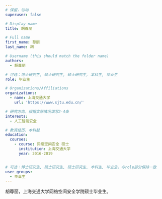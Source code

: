 ```yaml
---
# 保留，勿动
superuser: false

# Display name
title: 胡尊丽

# Full name
first_name: 尊丽
last_name: 胡

# Username (this should match the folder name)
authors:
  - 胡尊丽

# 可选：博士研究生, 硕士研究生, 硕士研究生, 本科生, 毕业生
role: 毕业生

# Organizations/Affiliations
organizations:
  - name: 上海交通大学
    url: 'https://www.sjtu.edu.cn/'

# 研究方向，根据实际情况填写2-4条
interests:
  - 人工智能安全

# 教育经历，本科起
education:
  courses:
    - course: 网络空间安全 硕士
      institution: 上海交通大学
      year: 2016-2019


# 可选：博士研究生, 硕士研究生, 硕士研究生, 本科生, 毕业生，与role部分保持一致
user_groups:
  - 毕业生
---
```


胡尊丽，上海交通大学网络空间安全学院硕士毕业生。
